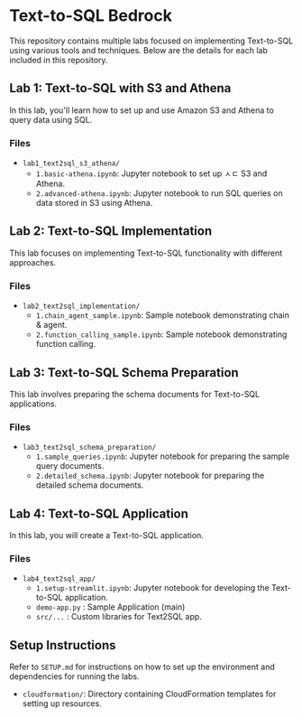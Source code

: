 # Text-to-SQL Bedrock

This repository contains multiple labs focused on implementing Text-to-SQL using various tools and techniques. Below are the details for each lab included in this repository.

## Lab 1: Text-to-SQL with S3 and Athena

In this lab, you'll learn how to set up and use Amazon S3 and Athena to query data using SQL.

### Files
- `lab1_text2sql_s3_athena/`
  - `1.basic-athena.ipynb`: Jupyter notebook to set up ㅅㄷ S3 and Athena.
  - `2.advanced-athena.ipynb`: Jupyter notebook to run SQL queries on data stored in S3 using Athena.

## Lab 2: Text-to-SQL Implementation

This lab focuses on implementing Text-to-SQL functionality with different approaches.

### Files
- `lab2_text2sql_implementation/`
  - `1.chain_agent_sample.ipynb`: Sample notebook demonstrating chain & agent.
  - `2.function_calling_sample.ipynb`: Sample notebook demonstrating function calling.

## Lab 3: Text-to-SQL Schema Preparation

This lab involves preparing the schema documents for Text-to-SQL applications.

### Files
- `lab3_text2sql_schema_preparation/`
  - `1.sample_queries.ipynb`: Jupyter notebook for preparing the sample query documents.
  - `2.detailed_schema.ipynb`: Jupyter notebook for preparing the detailed schema documents.

## Lab 4: Text-to-SQL Application

In this lab, you will create a Text-to-SQL application.

### Files
- `lab4_text2sql_app/`
  - `1.setup-streamlit.ipynb`: Jupyter notebook for developing the Text-to-SQL application.
  - `demo-app.py` : Sample Application (main)
  - `src/...` : Custom libraries for Text2SQL app.


## Setup Instructions

Refer to `SETUP.md` for instructions on how to set up the environment and dependencies for running the labs.
- `cloudformation/`: Directory containing CloudFormation templates for setting up resources.


